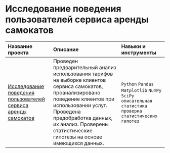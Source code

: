# Исследование поведения пользователей сервиса аренды самокатов

| Название проекта | Описание | Навыки и инструменты | 
| :---------------------- | :---------------------- | :---------------------- |
| [Исследование поведения пользователей сервиса аренды самокатов](scooter_sharing) | Проведен предварительный анализ использования тарифов на выборке клиентов сервиса самокатов, проанализировано поведение клиентов при использовании услуг. Проведена предобработка данных, их анализ. Проверены статистические гипотезы на основе имеющихся данных. | `Python` `Pandas` `Matplotlib` `NumPy` `SciPy` `описательная статистика` `проверка статистических гипотез` |

